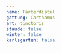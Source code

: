 ```yaml
---
name: Färberdistel
gattung: Carthamus
art: tinctoris
staude: false
winter: false
karlsgarten: false
---
```

